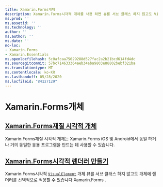 ```yaml
---
title: Xamarin.Forms개체
description: Xamarin.Forms시각적 개체를 사용 하면 뷰를 서브 클래스 하지 않고도 VisualElement 개체에 렌더러를 선택적으로 적용할 수 있습니다 Xamarin.Forms .
ms.prod: ''
ms.assetid: ''
ms.technology: ''
author: ''
ms.author: ''
ms.date: ''
no-loc:
- Xamarin.Forms
- Xamarin.Essentials
ms.openlocfilehash: 5c0afcaa75029288d527fac2a2b21bcd614fd4dc
ms.sourcegitcommit: 57bc714633364aeb34aba9803e88802bebf321ba
ms.translationtype: MT
ms.contentlocale: ko-KR
ms.lasthandoff: 05/28/2020
ms.locfileid: "84127129"
---
```

# <a name="xamarinforms-visual"></a>Xamarin.Forms개체

## <a name="xamarinforms-material-visualmaterial-visualmd"></a>[Xamarin.Forms재질 시각적 개체](material-visual.md)

Xamarin.Forms재질 시각적 개체는 Xamarin.Forms iOS 및 Android에서 동일 하거나 거의 동일한 응용 프로그램을 만드는 데 사용할 수 있습니다.

## <a name="create-a-xamarinforms-visual-renderercreatemd"></a>[Xamarin.Forms시각적 렌더러 만들기](create.md)

Xamarin.Forms시각적 [`VisualElement`](xref:Xamarin.Forms.VisualElement) 개체 뷰를 서브 클래스 하지 않고도 개체에 렌더러를 선택적으로 적용할 수 있습니다 Xamarin.Forms .
